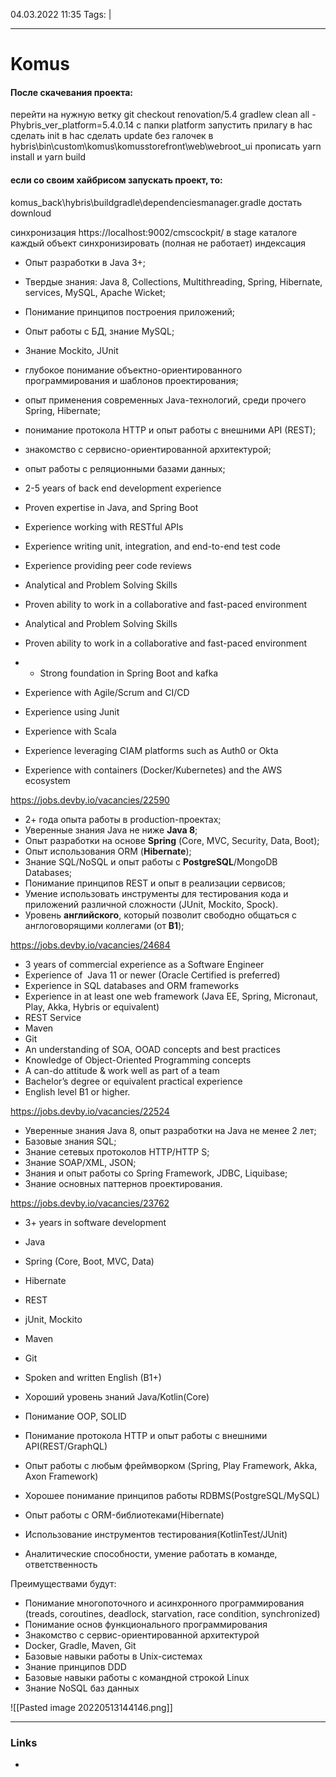 04.03.2022  11:35
Tags:  |
____

# Komus

#### После скачевания проекта: 
перейти на нужную ветку git checkout renovation/5.4
gradlew clean all -Phybris_ver_platform=5.4.0.14
c папки platform запустить прилагу
в hac сделать init
в hac сделать update без галочек
в hybris\bin\custom\komus\komusstorefront\web\webroot\_ui прописать yarn install и yarn build


####  если со своим хайбрисом запускать проект, то:

komus_back\hybris\buildgradle\dependenciesmanager.gradle достать downloud 


синхронизация https://localhost:9002/cmscockpit/ в stage каталоге каждый объект синхронизировать (полная не работает)
индексация 




-   Опыт разработки в Java 3+;
-   Твердые знания: Java 8, Collections, Multithreading, Spring, Hibernate, services, MySQL, Apache Wicket;
-   Понимание принципов построения приложений;
-   Опыт работы с БД, знание MySQL;
-   Знание Mосkito, JUnit

-   глубокое понимание объектно-ориентированного программирования и шаблонов проектирования;
-   опыт применения современных Java-технологий, среди прочего Spring, Hibernate;
-   понимание протокола HTTP и опыт работы с внешними API (REST);
-   знакомство с сервисно-ориентированной архитектурой;
-   опыт работы с реляционными базами данных;


-   2-5 years of back end development experience
-   Proven expertise in Java, and Spring Boot
-   Experience working with RESTful APIs 
-   Experience writing unit, integration, and end-to-end test code
-   Experience providing peer code reviews
-   Analytical and Problem Solving Skills
-   Proven ability to work in a collaborative and fast-paced environment
-   Analytical and Problem Solving Skills
-   Proven ability to work in a collaborative and fast-paced environment
-   -   Strong foundation in Spring Boot and kafka
-   Experience with Agile/Scrum and CI/CD
-   Experience using Junit
-   Experience with Scala 
-   Experience leveraging CIAM platforms such as Auth0 or Okta
-   Experience with containers (Docker/Kubernetes) and the AWS ecosystem



https://jobs.devby.io/vacancies/22590
-   2+ года опыта работы в production-проектах;
-   Уверенные знания Java не ниже **Java 8**;
-   Опыт разработки на основе **Spring** (Сore, MVC, Security, Data, Boot); 
-   Опыт использования ORM (**Hibernate**);
-   Знание SQL/NoSQL и опыт работы с **PostgreSQL**/MongoDB Databases;
-   Понимание принципов REST и опыт в реализации сервисов;
-   Умение использовать инструменты для тестирования кода и приложений различной сложности (JUnit, Mockito, Spock).
-   Уровень **английского**, который позволит свободно общаться с англоговорящими коллегами (от **B1**);


https://jobs.devby.io/vacancies/24684
-   3 years of commercial experience as a Software Engineer
-   Experience of  Java 11 or newer (Oracle Certified is preferred)
-   Experience in SQL databases and ORM frameworks
-   Experience in at least one web framework (Java EE, Spring, Micronaut, Play, Akka, Hybris or equivalent)
-   REST Service
-   Maven
-   Git
-   An understanding of SOA, OOAD concepts and best practices
-   Knowledge of Object-Oriented Programming concepts
-   A can-do attitude & work well as part of a team
-   Bachelor’s degree or equivalent practical experience
-   English level B1 or higher.

https://jobs.devby.io/vacancies/22524
-   Уверенные знания Java 8, опыт разработки на Java не менее 2 лет;
-   Базовые знания SQL;
-   Знание сетевых протоколов HTTP/HTTP S;
-   Знание SOAP/XML, JSON;
-   Знания и опыт работы со Spring Framework, JDBC, Liquibase;
-   Знание основных паттернов проектирования.


https://jobs.devby.io/vacancies/23762
-   3+ years in software development
-   Java
-   Spring (Core, Boot, MVC, Data)
-   Hibernate
-   REST
-   jUnit, Mockito
-   Maven
-   Git
-   Spoken and written English (B1+)



-   Хороший уровень знаний Java/Kotlin(Core)
-   Понимание OOP, SOLID
-   Понимание протокола HTTP и опыт работы с внешними API(REST/GraphQL)
-   Опыт работы с любым фреймворком (Spring, Play Framework, Akka, Axon Framework)
-   Хорошее понимание принципов работы RDBMS(PostgreSQL/MySQL)
-   Опыт работы с ORM-библиотеками(Hibernate)
-   Использование инструментов тестирования(KotlinTest/JUnit)
-   Аналитические способности, умение работать в команде, ответственность

Преимуществами будут:

-   Понимание многопоточного и асинхронного программирования (treads, coroutines, deadlock, starvation, race condition, synchronized)
-   Понимание основ функционального программирования
-   Знакомство с сервис-ориентированной архитектурой
-   Docker, Gradle, Maven, Git
-   Базовые навыки работы в Unix-системах
-   Знание принципов DDD
-   Базовые навыки работы с командной строкой Linux
-   Знание NoSQL баз данных

![[Pasted image 20220513144146.png]]

____ 
### Links
-